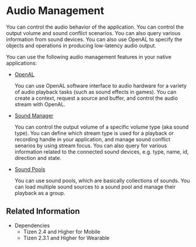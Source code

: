 # Audio Management


You can control the audio behavior of the application. You can control the output volume and sound conflict scenarios. You can also query various information from sound devices. You can also use OpenAL to specify the objects and operations in producing low-latency audio output.

You can use the following audio management features in your native applications:

- [OpenAL](openal.md)

  You can use OpenAL software interface to audio hardware for a variety of audio playback tasks (such as sound effects in games). You can create a context, request a source and buffer, and control the audio stream with OpenAL.

- [Sound Manager](sound-manager.md)

  You can control the output volume of a specific volume type (aka sound type). You can define which stream type is used for a playback or recording handle in your application, and manage sound conflict senarios by using stream focus. You can also query for various information related to the connected sound devices, e.g. type, name, id, direction and state.

- [Sound Pools](sound-pool.md)

  You can use sound pools, which are basically collections of sounds. You can load multiple sound sources to a sound pool and manage their playback as a group.

## Related Information
- Dependencies
  - Tizen 2.4 and Higher for Mobile
  - Tizen 2.3.1 and Higher for Wearable
